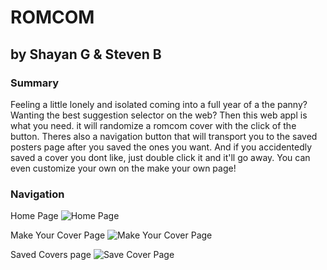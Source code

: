 # ROMCOM

## by Shayan G & Steven B

### Summary

Feeling a little lonely and isolated coming into a full year of a the panny? Wanting the best suggestion selector on the web? Then this web appl is what you need. it will randomize a romcom cover with the click of the button. Theres also a navigation button that will transport you to the saved posters page after you saved the ones you want. And if you accidentedly saved a cover you dont like, just double click it and it'll go away. You can even customize your own on the make your own page! 

### Navigation

Home Page
![Home Page](https://ibb.co/0rYf65X "Home Page")

Make Your Cover Page
![Make Your Cover Page](https://ibb.co/56qJ4hX)

Saved Covers page
![Save Cover Page](https://ibb.co/P1Kp58c)
